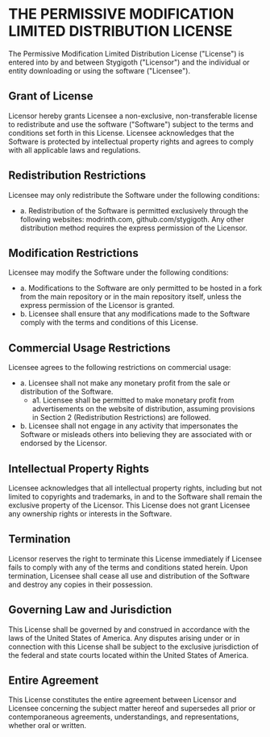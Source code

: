 # THE PERMISSIVE MODIFICATION LIMITED DISTRIBUTION LICENSE
The Permissive Modification Limited Distribution License ("License") is entered into by and between Stygigoth ("Licensor") and the individual or entity downloading or using the software ("Licensee").
## Grant of License
Licensor hereby grants Licensee a non-exclusive, non-transferable license to redistribute and use the software ("Software") subject to the terms and conditions set forth in this License. Licensee acknowledges that the Software is protected by intellectual property rights and agrees to comply with all applicable laws and regulations.
## Redistribution Restrictions
Licensee may only redistribute the Software under the following conditions:
- a. Redistribution of the Software is permitted exclusively through the following websites: modrinth.com, github.com/stygigoth. Any other distribution method requires the express permission of the Licensor.
## Modification Restrictions
Licensee may modify the Software under the following conditions:
- a. Modifications to the Software are only permitted to be hosted in a fork from the main repository or in the main repository itself, unless the express permission of the Licensor is granted.
- b. Licensee shall ensure that any modifications made to the Software comply with the terms and conditions of this License.
## Commercial Usage Restrictions
Licensee agrees to the following restrictions on commercial usage:
- a. Licensee shall not make any monetary profit from the sale or distribution of the Software.
  - a1. Licensee shall be permitted to make monetary profit from advertisements on the website of distribution, assuming provisions in Section 2 (Redistribution Restrictions) are followed.
- b. Licensee shall not engage in any activity that impersonates the Software or misleads others into believing they are associated with or endorsed by the Licensor.
## Intellectual Property Rights
Licensee acknowledges that all intellectual property rights, including but not limited to copyrights and trademarks, in and to the Software shall remain the exclusive property of the Licensor. This License does not grant Licensee any ownership rights or interests in the Software.
## Termination
Licensor reserves the right to terminate this License immediately if Licensee fails to comply with any of the terms and conditions stated herein. Upon termination, Licensee shall cease all use and distribution of the Software and destroy any copies in their possession.
## Governing Law and Jurisdiction
This License shall be governed by and construed in accordance with the laws of the United States of America. Any disputes arising under or in connection with this License shall be subject to the exclusive jurisdiction of the federal and state courts located within the United States of America.
## Entire Agreement
This License constitutes the entire agreement between Licensor and Licensee concerning the subject matter hereof and supersedes all prior or contemporaneous agreements, understandings, and representations, whether oral or written.
